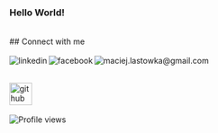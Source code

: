 ### Hello World!

<br> ## Connect with me <br><br>
<a href="https://www.linkedin.com/in/maciej-lastowka/"><img align="left" alt="linkedin" src="https://img.shields.io/badge/linkedin-%230077B5.svg?&style=for-the-badge&logo=linkedin&logoColor=white" /></a>
<a href="https://www.facebook.com/profile.php?id=100002433296040"><img align="left" alt="facebook" src="https://img.shields.io/badge/facebook-%231877F2.svg?&style=for-the-badge&logo=facebook&logoColor=white" /></a>
<a href="mailto:maciej.lastowka@gmail.com"><img align="left" alt="maciej.lastowka@gmail.com" src="https://img.shields.io/badge/gmail-%23D14836.svg?&style=for-the-badge&logo=gmail&logoColor=white" /></a>
<br>

<br>[<img src='https://cdn.jsdelivr.net/npm/simple-icons@3.0.1/icons/github.svg' alt='github' height='40'>](https://github.com/MaciejLastowka)  <br><br>
![Profile views](https://gpvc.arturio.dev/MaciejLastowka)  
